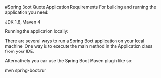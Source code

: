 #Spring Boot Quote Application
Requirements For building and running the application you need:

JDK 1.8, Maven 4

Running the application locally:

There are several ways to run a Spring Boot application on your local machine. One way is to execute the main method in the Application class from your IDE.

Alternatively you can use the Spring Boot Maven plugin like so:

mvn spring-boot:run
